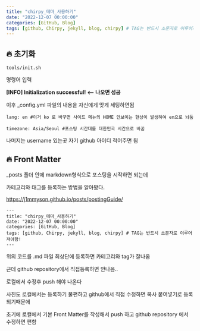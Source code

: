 ```yaml
---
title: "chirpy_테마_사용하기"
date: "2022-12-07 00:00:00"
categories: [GitHub, Blog]
tags: [github, Chirpy, jekyll, blog, chirpy] # TAG는 반드시 소문자로 이루어져야함!
---
```


## 🔥 초기화

```
tools/init.sh
```

명령어 입력

**[INFO] Initialization successful! <-- 나오면 성공**

이후 \_config.yml 파일의 내용을 자신에게 맞게 세팅하면됨

```
lang: en #이거 ko 로 바꾸면 사이드 메뉴의 HOME 안보이는 현상이 발생하여 en으로 놔둠

timezone: Asia/Seoul #포스팅 시간대를 대한민국 시간으로 바꿈
```

나머지는 username 있는곳 자기 github 아이디 적어주면 됨

## 🔥 Front Matter

\_posts 폴더 안에 markdown형식으로 포스팅을 시작하면 되는데

카테고리와 태그를 등록하는 방법을 알아봤다.

<a href='https://j1mmyson.github.io/posts/postingGuide/'>https://j1mmyson.github.io/posts/postingGuide/</a>

```
---
title: "chirpy_테마_사용하기"
date: "2022-12-07 00:00:00"
categories: [GitHub, Blog]
tags: [github, Chirpy, jekyll, blog, chirpy] # TAG는 반드시 소문자로 이루어져야함!
---
```

위의 코드를 .md 파일 최상단에 등록하면 카테고리와 tag가 잘나옴

근데 github repository에서 직접등록하면 안나옴..

로컬에서 수정후 push 해야 나온다

사진도 로컬에서는 등록하기 불편하고 github에서 직접 수정하면 복사 붙여넣기로 등록 되기때문에

초기에 로컬에서 기본 Front Matter를 작성해서 push 하고 github repository 에서 수정하면 편함
